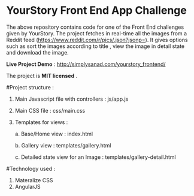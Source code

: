 YourStory Front End App Challenge
=================================

The above repository contains code for one of the Front End challenges given by YourStory. The project fetches in real-time all the images from a Reddit feed (https://www.reddit.com/r/pics/.json?jsonp=). It gives options such as sort the images according to title , view the image in detail state and download the image.

**Live Project Demo** : http://simplysanad.com/yourstory_frontend/

The project is **MIT licensed** .

#Project structure : 

1. Main Javascript file with controllers : js/app.js
2. Main CSS file : css/main.css
3. Templates for views :

    a. Base/Home view : index.html
    
    b. Gallery view : templates/gallery.html
    
    c. Detailed state view for an Image : templates/gallery-detail.html

#Technology used : 

1. Materalize CSS
2. AngularJS 

